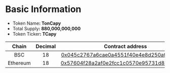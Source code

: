 # Basic Information

* Token Nam&#x65;**: TonCapy**
* Total Suppl&#x79;**: 880,000,000,000**
* Token Ticke&#x72;**: TCapy**

<table><thead><tr><th width="123" align="center">Chain </th><th width="107" align="center">Decimal</th><th align="center">Contract address</th></tr></thead><tbody><tr><td align="center">BSC</td><td align="center">18</td><td align="center"><a href="https://bscscan.com/token/0x045c2767a6cae0a4551f40e4e8d250af94fe056b">0x045c2767a6cae0a4551f40e4e8d250af94fe056b</a></td></tr><tr><td align="center">Ethereum</td><td align="center">18</td><td align="center"><a href="https://etherscan.io/token/0x57604f28a2af0e2fcc1c0570e95731d82b55c730">0x57604f28a2af0e2fcc1c0570e95731d82b55c730</a></td></tr></tbody></table>
